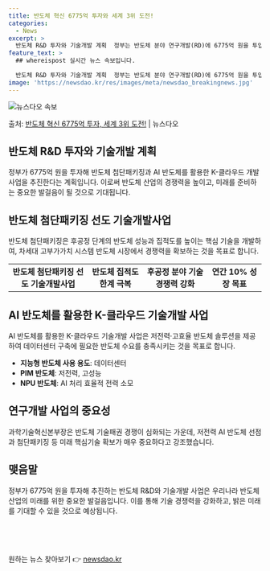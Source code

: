 ```yaml
---
title: 반도체 혁신 6775억 투자와 세계 3위 도전!
categories:
  - News
excerpt: >
  반도체 R&D 투자와 기술개발 계획  정부는 반도체 분야 연구개발(RD)에 6775억 원을 투입해 반도체 첨…
feature_text: >
  ## whereispost 실시간 뉴스 속보입니다.

  반도체 R&D 투자와 기술개발 계획  정부는 반도체 분야 연구개발(RD)에 6775억 원을 투입해 반도체 첨…
image: 'https://newsdao.kr/res/images/meta/newsdao_breakingnews.jpg'
---
```


![뉴스다오 속보](https://newsdao.kr/res/images/meta/newsdao_breakingnews.jpg)

<p>출처: <a href="https://newsdao.kr/4451" rel="dofollow">반도체 혁신 6775억 투자, 세계 3위 도전!</a> | 뉴스다오</p>

<h2 data-ke-size="size26">반도체 R&D 투자와 기술개발 계획</h2>
<p data-ke-size="size16">정부가 6775억 원을 투자해 반도체 첨단패키징과 AI 반도체를 활용한 K-클라우드 개발 사업을 추진한다는 계획입니다. 이로써 반도체 산업의 경쟁력을 높이고, 미래를 준비하는 중요한 발걸음이 될 것으로 기대됩니다.</p>

<h2 data-ke-size="size26">반도체 첨단패키징 선도 기술개발사업</h2>
<p data-ke-size="size16">반도체 첨단패키징은 후공정 단계의 반도체 성능과 집적도를 높이는 핵심 기술을 개발하여, 차세대 고부가가치 시스템 반도체 시장에서 경쟁력을 확보하는 것을 목표로 합니다.</p>

<table>
  <tr>
    <td style="text-align: center; height: 17px;"><b>반도체 첨단패키징 선도 기술개발사업</b></td>
    <td style="text-align: center; height: 17px;"><b>반도체 집적도 한계 극복</b></td>
    <td style="text-align: center; height: 17px;"><b>후공정 분야 기술 경쟁력 강화</b></td>
    <td style="text-align: center; height: 17px;"><b>연간 10% 성장 목표</b></td>
  </tr>
</table>

<h2 data-ke-size="size26">AI 반도체를 활용한 K-클라우드 기술개발 사업</h2>
<p data-ke-size="size16">AI 반도체를 활용한 K-클라우드 기술개발 사업은 저전력·고효율 반도체 솔루션을 제공하여 데이터센터 구축에 필요한 반도체 수요를 충족시키는 것을 목표로 합니다.</p>

<ul>
  <li><b>지능형 반도체 사용 용도</b>: 데이터센터</li>
  <li><b>PIM 반도체</b>: 저전력, 고성능</li>
  <li><b>NPU 반도체</b>: AI 처리 효율적 전력 소모</li>
</ul>

<h2 data-ke-size="size26">연구개발 사업의 중요성</h2>
<p data-ke-size="size16">과학기술혁신본부장은 반도체 기술패권 경쟁이 심화되는 가운데, 저전력 AI 반도체 선점과 첨단패키징 등 미래 핵심기술 확보가 매우 중요하다고 강조했습니다.</p>

<h2 data-ke-size="size26">맺음말</h2>
<p data-ke-size="size16">정부가 6775억 원을 투자해 추진하는 반도체 R&D와 기술개발 사업은 우리나라 반도체 산업의 미래를 위한 중요한 발걸음입니다. 이를 통해 기술 경쟁력을 강화하고, 밝은 미래를 기대할 수 있을 것으로 예상됩니다.</p>

<p data-ke-size="size16">&nbsp;</p>

<p data-ke-size="size16">&nbsp;</p> 

원하는 뉴스 찾아보기 👉 <a href="https://newsdao.kr" rel="dofollow">newsdao.kr</a>


